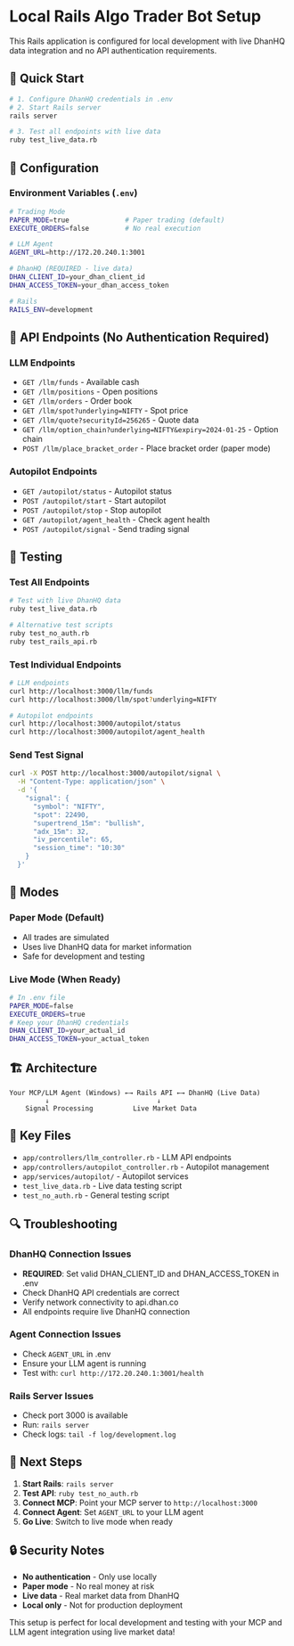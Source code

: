 # Local Rails Algo Trader Bot Setup

This Rails application is configured for local development with live DhanHQ data integration and no API authentication requirements.

## 🚀 Quick Start

```bash
# 1. Configure DhanHQ credentials in .env
# 2. Start Rails server
rails server

# 3. Test all endpoints with live data
ruby test_live_data.rb
```

## 🔧 Configuration

### Environment Variables (`.env`)
```bash
# Trading Mode
PAPER_MODE=true              # Paper trading (default)
EXECUTE_ORDERS=false         # No real execution

# LLM Agent
AGENT_URL=http://172.20.240.1:3001

# DhanHQ (REQUIRED - live data)
DHAN_CLIENT_ID=your_dhan_client_id
DHAN_ACCESS_TOKEN=your_dhan_access_token

# Rails
RAILS_ENV=development
```

## 📡 API Endpoints (No Authentication Required)

### LLM Endpoints
- `GET /llm/funds` - Available cash
- `GET /llm/positions` - Open positions
- `GET /llm/orders` - Order book
- `GET /llm/spot?underlying=NIFTY` - Spot price
- `GET /llm/quote?securityId=256265` - Quote data
- `GET /llm/option_chain?underlying=NIFTY&expiry=2024-01-25` - Option chain
- `POST /llm/place_bracket_order` - Place bracket order (paper mode)

### Autopilot Endpoints
- `GET /autopilot/status` - Autopilot status
- `POST /autopilot/start` - Start autopilot
- `POST /autopilot/stop` - Stop autopilot
- `GET /autopilot/agent_health` - Check agent health
- `POST /autopilot/signal` - Send trading signal

## 🧪 Testing

### Test All Endpoints
```bash
# Test with live DhanHQ data
ruby test_live_data.rb

# Alternative test scripts
ruby test_no_auth.rb
ruby test_rails_api.rb
```

### Test Individual Endpoints
```bash
# LLM endpoints
curl http://localhost:3000/llm/funds
curl http://localhost:3000/llm/spot?underlying=NIFTY

# Autopilot endpoints
curl http://localhost:3000/autopilot/status
curl http://localhost:3000/autopilot/agent_health
```

### Send Test Signal
```bash
curl -X POST http://localhost:3000/autopilot/signal \
  -H "Content-Type: application/json" \
  -d '{
    "signal": {
      "symbol": "NIFTY",
      "spot": 22490,
      "supertrend_15m": "bullish",
      "adx_15m": 32,
      "iv_percentile": 65,
      "session_time": "10:30"
    }
  }'
```

## 🔄 Modes

### Paper Mode (Default)
- All trades are simulated
- Uses live DhanHQ data for market information
- Safe for development and testing

### Live Mode (When Ready)
```bash
# In .env file
PAPER_MODE=false
EXECUTE_ORDERS=true
# Keep your DhanHQ credentials
DHAN_CLIENT_ID=your_actual_id
DHAN_ACCESS_TOKEN=your_actual_token
```

## 🏗️ Architecture

```
Your MCP/LLM Agent (Windows) ←→ Rails API ←→ DhanHQ (Live Data)
         ↓                           ↓
    Signal Processing          Live Market Data
```

## 📁 Key Files

- `app/controllers/llm_controller.rb` - LLM API endpoints
- `app/controllers/autopilot_controller.rb` - Autopilot management
- `app/services/autopilot/` - Autopilot services
- `test_live_data.rb` - Live data testing script
- `test_no_auth.rb` - General testing script

## 🔍 Troubleshooting

### DhanHQ Connection Issues
- **REQUIRED**: Set valid DHAN_CLIENT_ID and DHAN_ACCESS_TOKEN in .env
- Check DhanHQ API credentials are correct
- Verify network connectivity to api.dhan.co
- All endpoints require live DhanHQ connection

### Agent Connection Issues
- Check `AGENT_URL` in .env
- Ensure your LLM agent is running
- Test with: `curl http://172.20.240.1:3001/health`

### Rails Server Issues
- Check port 3000 is available
- Run: `rails server`
- Check logs: `tail -f log/development.log`

## 🎯 Next Steps

1. **Start Rails**: `rails server`
2. **Test API**: `ruby test_no_auth.rb`
3. **Connect MCP**: Point your MCP server to `http://localhost:3000`
4. **Connect Agent**: Set `AGENT_URL` to your LLM agent
5. **Go Live**: Switch to live mode when ready

## 🔒 Security Notes

- **No authentication** - Only use locally
- **Paper mode** - No real money at risk
- **Live data** - Real market data from DhanHQ
- **Local only** - Not for production deployment

This setup is perfect for local development and testing with your MCP and LLM agent integration using live market data!
